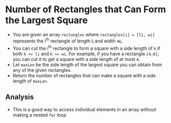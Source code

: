# Number of Rectangles that Can Form the Largest Square
- You are given an array `rectangles` where `rectangles[i] = [li, wi]` represents the i<sup>th</sup> rectangle of length l<sub>i</sub> and width w<sub>i</sub>.
- You can cut the i<sup>th</sup> rectangle to form a square with a side length of `k` if both `k <= li` and `k <= wi`. For example, if you have a rectangle `[4,6]`, you can cut it to get a square with a side length of at most `4`.
- Let `maxLen` be the side length of the largest square you can obtain from any of the given rectangles.
- Return the number of rectangles that can make a square with a side length of `maxLen`.

## Analysis
- This is a good way to access individual elements in an array without making a nested `for` loop
